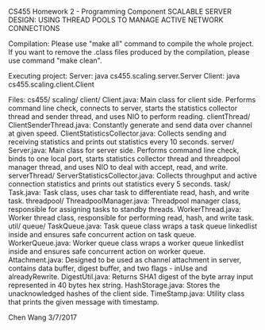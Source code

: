 CS455 Homework 2 - Programming Component
SCALABLE SERVER DESIGN: USING THREAD POOLS TO MANAGE ACTIVE NETWORK CONNECTIONS

Compilation:
Please use "make all" command to compile the whole project.
If you want to remove the .class files produced by the compilation, please use command "make clean".

Executing project:
Server:
	java cs455.scaling.server.Server <portnum> <thread-pool-size>
Client:
	java cs455.scaling.client.Client <server-host> <server-port> <message-rate>

Files:
cs455/
	scaling/
		client/
			Client.java: Main class for client side. Performs command line check, connects to server, starts the statistics collector thread and sender thread, and uses NIO to perform reading.
		clientThread/
			ClientSenderThread.java: Constantly generate and send data over channel at given speed.
			ClientStatisticsCollector.java: Collects sending and receiving statistics and prints out statistics every 10 seconds.
		server/
			Server.java: Main class for server side. Performs command line check, binds to one local port, starts statistics collector thread and threadpool manager thread, and uses NIO to deal with accept, read, and write.
		serverThread/
			ServerStatisticsCollector.java: Collects throughput and active connection statistics and prints out statistics every 5 seconds.
		task/
			Task.java: Task class, uses char task to differentiate read, hash, and write task.
		threadpool/
			ThreadpoolManager.java: Threadpool manager class, responsible for assigning tasks to standby threads.
			WorkerThread.java: Worker thread class, responsible for performing read, hash, and write task.
		util/
			queue/
				TaskQueue.java: Task queue class wraps a task queue linkedlist inside and ensures safe concurrent action on task queue.
				WorkerQueue.java: Worker queue class wraps a worker queue linkedlist inside and ensures safe concurrent action on worker queue.
			Attachment.java: Designed to be used as channel attachment in server, contains data buffer, digest buffer, and two flags - inUse and alreadyRewrite.
			DigestUtil.java: Returns SHA1 digest of the byte array input represented in 40 bytes hex string.
			HashStorage.java: Stores the unacknowledged hashes of the client side.
			TimeStamp.java: Utility class that prints the given message with timestamp.
			
			
Chen Wang
3/7/2017
